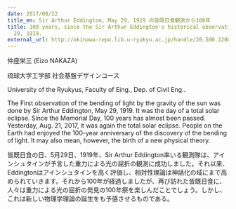 ```yaml
---
date: 2017/08/22
title_en: Sir Arthur Eddington, May 29, 1919 の皆既日食観測から100年
title: 100 years, since the Sir Arthur Eddington's historical observation, May
  29, 1919.
external_url: http://okinawa-repo.lib.u-ryukyu.ac.jp/handle/20.500.12001/20766
---
```

仲座栄三 (Eizo NAKAZA)

琉球大学工学部 社会基盤デザインコース

University of the Ryukyus, Faculty of Eing., Dep. of Civil Eng..

The First observation of the bending of light by the gravity of the sun was done by Sir Arthur Eddington, May 29, 1919. It was the day of a total solar eclipse. Since the Memorial Day, 100 years has almost been passed. Yesterday, Aug. 21, 2017, it was again the total solar eclipse. People on the Earth had enjoyed the 100-year anniversary of the discovery of the bending of light. It may also mean, however, the birth of a new physical theory.

皆既日食の日、5月29日、1919年、Sir Arthur Eddington率いる観測隊は、アインシュタインが予言した重力による光の屈折の観測に成功しました。それ以来、Eddingtonはアインシュタインを高く評価し、相対性理論は神話化の域にまで高められていきます。それから100年が経過しましたが、再び訪れた皆既日食に、人々は重力による光の屈折の発見の100年祭を楽しんだことでしょう。しかし、これは新しい物理学理論の誕生をも予感させるものである。
